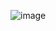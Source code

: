 ![image](https://github.com/MezhoudMedIsmail/Pomodoro/assets/58274450/0ac31467-b0bc-4c9f-bc35-258b237bd7c1)
